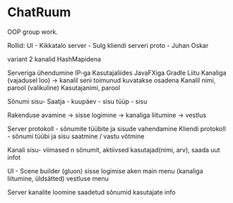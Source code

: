 # ChatRuum
OOP group work. 

Rollid: 
UI  - Kikkatalo
server - Sulg
kliendi serveri proto - Juhan Oskar



variant 2 kanalid HashMapidena

Serveriga ühendumine IP-ga
Kasutajaliides JavaFXiga
Gradle 
Liitu Kanaliga (vajadusel loo) -> kanalil seni toimunud kuvatakse osadena 
Kanalil nimi, parool (valikuline)
Kasutajanimi, parool

Sõnumi sisu-
Saatja - kuupäev - sisu tüüp - sisu

Rakenduse avamine -> sisse logimine -> kanaliga liitumine -> vestlus

Server protokoll - sõnumite tüübite ja sisude vahendamine
Kliendi protokoll - sõnumi tüübi ja sisu saatmine / vastu võtmine

Kanali sisu- viimased n sõnumit, aktiivsed kasutajad(nimi, arv), saada uut infot

UI - Scene builder (gluon)
sisse logimise aken
main menu (kanaliga liitumine, üldsätted)
vestluse menu


Server
kanalite loomine
saadetud sõnumid
kasutajate info




